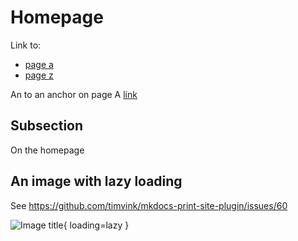 # Homepage

Link to: 
 
- [page a](a.md)
- [page z](z.md)

An to an anchor on page A [link](a.md#anchor-links)

## Subsection

On the homepage

## An image with lazy loading

See https://github.com/timvink/mkdocs-print-site-plugin/issues/60 

![Image title](https://dummyimage.com/600x400/){ loading=lazy }


